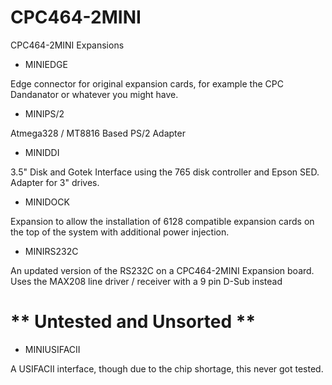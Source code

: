 # CPC464-2MINI

CPC464-2MINI Expansions

* MINIEDGE

Edge connector for original expansion cards, for example the CPC Dandanator or whatever you might have.

* MINIPS/2

Atmega328 / MT8816 Based PS/2 Adapter

* MINIDDI

3.5" Disk and Gotek Interface using the 765 disk controller and Epson SED. Adapter for 3" drives.

* MINIDOCK

Expansion to allow the installation of 6128 compatible expansion cards on the top of the system with additional power injection.

* MINIRS232C

An updated version of the RS232C on a CPC464-2MINI Expansion board. Uses the MAX208 line driver / receiver with a 9 pin D-Sub instead

# ** Untested and Unsorted **

* MINIUSIFACII

A USIFACII interface, though due to the chip shortage, this never got tested.

